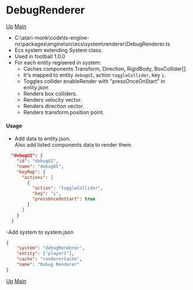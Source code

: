 # DebugRenderer

[Up](index.md)
[Main](../../../../../index.md)

-   C:\atari-monk\code\ts-engine-nx\packages\engine\src\ecs\system\renderer\DebugRenderer.ts
-   Ecs system extending System class.
-   Used in football 1.0.0
-   For each entity regisered in system:
    -   Caches components Transform, Direction, RigidBody, BoxCollider[].
    -   It's mapped to entity `debugUI`, action `toggleCollider`, key `i`.
    -   Toggles collider enableRender with "pressOnceOnStart" in entity.json
    -   Renders box colliders.
    -   Renders velocity vector.
    -   Renders direction vector.
    -   Renders transform.position point.

#### Usage

-   Add data to entity.json.  
    Also add listed components data to render them.

```json
  "debugUI": {
    "id": "debugUI",
    "name": "debugUI",
    "keyMap": {
      "actions": [
        {
          "action": "toggleCollider",
          "key": "i",
          "pressOnceOnStart": true
        }
      ]
    }
  }
```

-Add system to system.json

```json
{
    "system": "debugRenderer",
    "entity": ["player1"],
    "cache": "rendererCache",
    "name": "Debug Renderer"
}
```

[Up](index.md)
[Main](../../../../../index.md)
